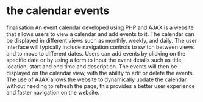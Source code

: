 # the calendar events 
finalisation
An event calendar developed using PHP and AJAX is a website that allows users to view a calendar and add events to it. The calendar can be displayed in different views such as monthly, weekly, and daily. The user interface will typically include navigation controls to switch between views and to move to different dates.
Users can add events by clicking on the specific date or by using a form to input the event details such as title, location, start and end time and description. The events will then be displayed on the calendar view, with the ability to edit or delete the events.
The use of AJAX allows the website to dynamically update the calendar without needing to refresh the page, this provides a better user experience and faster navigation on the website.
